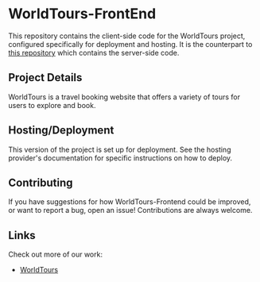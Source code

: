 # WorldTours-FrontEnd

This repository contains the client-side code for the WorldTours project, configured specifically for deployment and hosting. It is the counterpart to [this repository](https://github.com/HasanTayar/WorldTours-Backend/) which contains the server-side code.

## Project Details

WorldTours is a travel booking website that offers a variety of tours for users to explore and book.

## Hosting/Deployment

This version of the project is set up for deployment. See the hosting provider's documentation for specific instructions on how to deploy.

## Contributing

If you have suggestions for how WorldTours-Frontend could be improved, or want to report a bug, open an issue! Contributions are always welcome.

## Links

Check out more of our work:

* [WorldTours](https://github.com/HasanTayar/WorldTours/)
